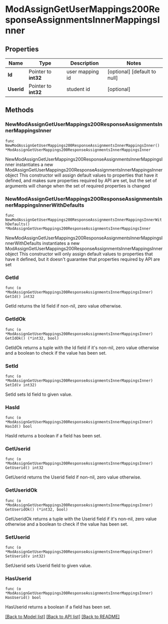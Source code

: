 # ModAssignGetUserMappings200ResponseAssignmentsInnerMappingsInner

## Properties

Name | Type | Description | Notes
------------ | ------------- | ------------- | -------------
**Id** | Pointer to **int32** | user mapping id | [optional] [default to null]
**Userid** | Pointer to **int32** | student id | [optional] 

## Methods

### NewModAssignGetUserMappings200ResponseAssignmentsInnerMappingsInner

`func NewModAssignGetUserMappings200ResponseAssignmentsInnerMappingsInner() *ModAssignGetUserMappings200ResponseAssignmentsInnerMappingsInner`

NewModAssignGetUserMappings200ResponseAssignmentsInnerMappingsInner instantiates a new ModAssignGetUserMappings200ResponseAssignmentsInnerMappingsInner object
This constructor will assign default values to properties that have it defined,
and makes sure properties required by API are set, but the set of arguments
will change when the set of required properties is changed

### NewModAssignGetUserMappings200ResponseAssignmentsInnerMappingsInnerWithDefaults

`func NewModAssignGetUserMappings200ResponseAssignmentsInnerMappingsInnerWithDefaults() *ModAssignGetUserMappings200ResponseAssignmentsInnerMappingsInner`

NewModAssignGetUserMappings200ResponseAssignmentsInnerMappingsInnerWithDefaults instantiates a new ModAssignGetUserMappings200ResponseAssignmentsInnerMappingsInner object
This constructor will only assign default values to properties that have it defined,
but it doesn't guarantee that properties required by API are set

### GetId

`func (o *ModAssignGetUserMappings200ResponseAssignmentsInnerMappingsInner) GetId() int32`

GetId returns the Id field if non-nil, zero value otherwise.

### GetIdOk

`func (o *ModAssignGetUserMappings200ResponseAssignmentsInnerMappingsInner) GetIdOk() (*int32, bool)`

GetIdOk returns a tuple with the Id field if it's non-nil, zero value otherwise
and a boolean to check if the value has been set.

### SetId

`func (o *ModAssignGetUserMappings200ResponseAssignmentsInnerMappingsInner) SetId(v int32)`

SetId sets Id field to given value.

### HasId

`func (o *ModAssignGetUserMappings200ResponseAssignmentsInnerMappingsInner) HasId() bool`

HasId returns a boolean if a field has been set.

### GetUserid

`func (o *ModAssignGetUserMappings200ResponseAssignmentsInnerMappingsInner) GetUserid() int32`

GetUserid returns the Userid field if non-nil, zero value otherwise.

### GetUseridOk

`func (o *ModAssignGetUserMappings200ResponseAssignmentsInnerMappingsInner) GetUseridOk() (*int32, bool)`

GetUseridOk returns a tuple with the Userid field if it's non-nil, zero value otherwise
and a boolean to check if the value has been set.

### SetUserid

`func (o *ModAssignGetUserMappings200ResponseAssignmentsInnerMappingsInner) SetUserid(v int32)`

SetUserid sets Userid field to given value.

### HasUserid

`func (o *ModAssignGetUserMappings200ResponseAssignmentsInnerMappingsInner) HasUserid() bool`

HasUserid returns a boolean if a field has been set.


[[Back to Model list]](../README.md#documentation-for-models) [[Back to API list]](../README.md#documentation-for-api-endpoints) [[Back to README]](../README.md)


